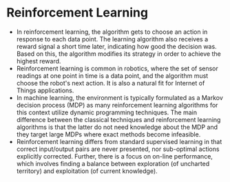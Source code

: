 # Reinforcement Learning
- In reinforcement learning, the algorithm gets to choose an action in response to each data point. The learning algorithm also receives a reward signal a short time later, indicating how good the decision was. Based on this, the algorithm modifies its strategy in order to achieve the highest reward. 
- Reinforcement learning is common in robotics, where the set of sensor readings at one point in time is a data point, and the algorithm must choose the robot's next action. It is also a natural fit for Internet of Things applications.
- In machine learning, the environment is typically formulated as a Markov decision process (MDP) as many reinforcement learning algorithms for this context utilize dynamic programming techniques. The main difference between the classical techniques and reinforcement learning algorithms is that the latter do not need knowledge about the MDP and they target large MDPs where exact methods become infeasible.
- Reinforcement learning differs from standard supervised learning in that correct input/output pairs are never presented, nor sub-optimal actions explicitly corrected. Further, there is a focus on on-line performance, which involves finding a balance between exploration (of uncharted territory) and exploitation (of current knowledge).